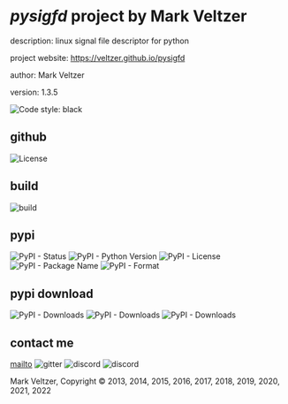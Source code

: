 # *pysigfd* project by Mark Veltzer

description: linux signal file descriptor for python

project website: https://veltzer.github.io/pysigfd

author: Mark Veltzer

version: 1.3.5

![Code style: black](https://img.shields.io/badge/code%20style-black-000000.svg)

## github

![License](https://img.shields.io/github/license/veltzer/pytconf)

## build

![build](https://github.com/veltzer/pysigfd/workflows/build/badge.svg)

## pypi

![PyPI - Status](https://img.shields.io/pypi/status/pysigfd)
![PyPI - Python Version](https://img.shields.io/pypi/pyversions/pysigfd)
![PyPI - License](https://img.shields.io/pypi/l/pysigfd)
![PyPI - Package Name](https://img.shields.io/pypi/v/pysigfd)
![PyPI - Format](https://img.shields.io/pypi/format/pysigfd)

## pypi download

![PyPI - Downloads](https://img.shields.io/pypi/dd/pysigfd)
![PyPI - Downloads](https://img.shields.io/pypi/dw/pysigfd)
![PyPI - Downloads](https://img.shields.io/pypi/dm/pysigfd)



## contact me
[mailto](mailto:mark.veltzer@gmail.com)
![gitter](https://img.shields.io/gitter/room/veltzer/mark.veltzer)
![discord](https://img.shields.io/discord/719336281624281119)
![discord](https://img.shields.io/discord/719336282194444302)

Mark Veltzer, Copyright © 2013, 2014, 2015, 2016, 2017, 2018, 2019, 2020, 2021, 2022
